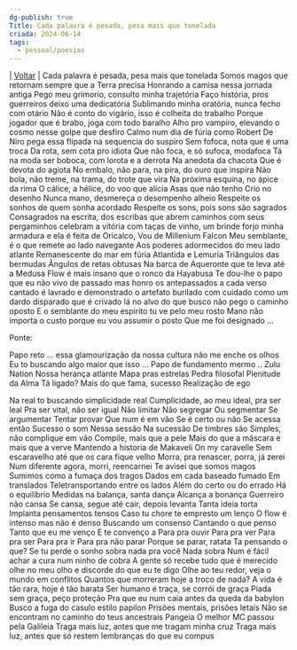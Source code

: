 ```yaml
---
dg-publish: true
Title: Cada palavra é pesada, pesa mais que tonelada
criada: 2024-06-14
tags:
  - pessoal/poesias
---
```

| [Voltar](index) |
Cada palavra é pesada, pesa mais que tonelada
Somos magos que retornam sempre que a Terra precisa
Honrando a camisa nessa jornada antiga
Pego meu grimorio, consulto minha trajetória
Faço história, pros guerreiros deixo uma dedicatória
Sublimando minha oratória, nunca fecho com otário
Não é conto do vigário, isso é colheita do trabalho
Porque jogador que é brabo, joga com todo baralho
Alho pro vampiro, elevando o cosmo nesse golpe que desfiro
Calmo num dia de fúria como Robert De Niro
pega essa flipada na sequencia do suspiro
Sem fofoca, nota que é uma troca
Da rota, sem cota pro idiota
Que não foca, e só sufoca, modafoca
Tá na moda ser boboca, com lorota e a derrota
Na anedota da chacota
Que é devota do agiota
No embalo, não para, na pira, do ouro que inspira
Não bola, não treme, na trama, do trote que vira
Na próxima esquina, no ápice da rima
O cálice, a hélice, do voo que alícia
Asas que não tenho
Crio no desenho
Nunca mano, desmereça o desempenho alheio
Respeite os sonhos de quem sonha acordado
Respeite os sons, pois sons são sagrados
Consagrados na escrita, dos escribas que abrem caminhos com seus pergaminhos
celebram a vitória com taças de vinho, um brinde
forjo minha armadura e ela é feita de
Oricalco, Vou de Millenium Falcon
Meu semblante, é o que remete ao lado navegante
Aos poderes adormecidos do meu lado atlante
Remanescente do mar em fúria
Atlantida e Lemuria
Triângulos das bermudas
Ângulos de retas obtusas
Na barca de Aqueronte que te leva até a Medusa
Flow é mais insano que o ronco da Hayabusa
Te dou-lhe o papo que eu não vivo de passado
mas honro os antepassados a cada verso cantado
é lavrado e demonstrado o artefato burilado com cuidado
como um dardo disparado que é crivado lá no alvo do que busco
não pego o caminho oposto
E o semblante do meu espirito tu ve pelo meu rosto
Mano não importa o custo porque eu vou assumir o posto
Que me foi designado ...

Ponte:

Papo reto ... essa glamourização da nossa cultura não me enche os olhos
Eu to buscando algo maior que isso ...
Papo de fundamento mermo ..
Zulu Nation
Nossa herança atlante
Mapa pras estrelas
Pedra filosofal
Plenitude da Alma
Tá ligado?
Mais do que fama, sucesso
Realização de ego

Na real to buscando simplicidade real
Cumplicidade, ao meu ideal, pra ser leal
Pra ser vital, não ser igual
Não limitar
Não segregar
Ou segmentar
Se argumentar
Tentar provar
Que num é em vão
Se é certo ou não
Se acessa então
Sucesso o som
Nessa sessão
Na sucessão
De timbres são
Simples, não complique em vão
Compile, mais que a pele
Mais do que a máscara e mais que a verve
Mantendo a historia de Makaveli
On my caravelle
Sem escaravelho até que os cara fique velho
Morra, pra renascer, porra, já zerei
Num diferente agora, morri, reencarnei
Te avisei que somos magos
Sumimos como a fumaça dos tragos
Dados em cada baseado fumado
Em translados
Teletransportando entre os lados
Além do certo ou do errado
Há o equilíbrio
Medidas na balança, santa dança
Alcança a bonança
Guerreiro não cansa
Se cansa, segue até cair, depois levanta
Tanta ideia torta
Implanta pensamentos tensos
Caso tu chore te empresto um lenço
O flow é intenso mas não é denso
Buscando um consenso
Cantando o que penso
Tanto que eu me venço
E te convenço a
Para pra ouvir
Para pra ver
Para pra ser
Para pra ir
Para pra não parar
Porque se parar, ratata
Ta pensando o que?
Se tu perde o sonho sobra nada pra você
Nada sobra
Num é fácil achar a cura num ninho de cobra
A gente só recebe tudo que é merecido
olhe no meu olho e discorde do que eu te digo
Olhe ao teu redor, veja o mundo em conflitos
Quantos que morreram hoje a troco de nada?
A vida é tão rara, hoje é tão barata
Ser humano é traça, se corrói de graça
Piada sem graça, peço proteção
Pra que eu num caia antes da queda da babylon
Busco a fuga do casulo estilo papilon
Prisões mentais, prisões letais
Não se encontram no caminho do teus ancestrais
Pangeia
O melhor MC passou pela Galileia
Traga mais luz, antes que me tragam minha cruz
Traga mais luz, antes que só restem lembranças do que eu compus﻿
